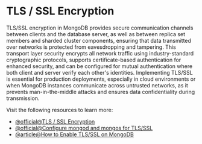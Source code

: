 # TLS / SSL Encryption

TLS/SSL encryption in MongoDB provides secure communication channels between clients and the database server, as well as between replica set members and sharded cluster components, ensuring that data transmitted over networks is protected from eavesdropping and tampering. This transport layer security encrypts all network traffic using industry-standard cryptographic protocols, supports certificate-based authentication for enhanced security, and can be configured for mutual authentication where both client and server verify each other's identities. Implementing TLS/SSL is essential for production deployments, especially in cloud environments or when MongoDB instances communicate across untrusted networks, as it prevents man-in-the-middle attacks and ensures data confidentiality during transmission.

Visit the following resources to learn more:

- [@official@TLS / SSL Encryption](https://www.mongodb.com/docs/manual/core/security-transport-encryption/)
- [@official@Configure mongod and mongos for TLS/SSL](https://www.mongodb.com/docs/manual/tutorial/configure-ssl/)
- [@article@How to Enable TLS/SSL on MongoDB](https://medium.com/mongoaudit/how-to-enable-tls-ssl-on-mongodb-d973a92cefa6)
